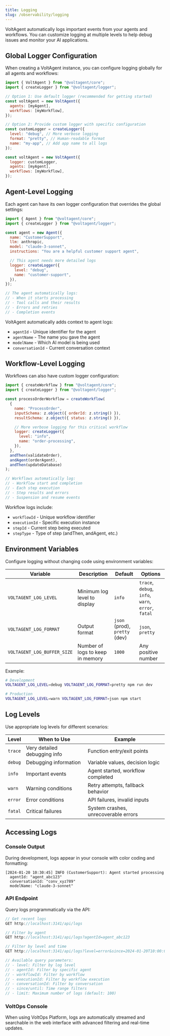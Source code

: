 ```yaml
---
title: Logging
slug: /observability/logging
---
```


VoltAgent automatically logs important events from your agents and workflows. You can customize logging at multiple levels to help debug issues and monitor your AI applications.

## Global Logger Configuration

When creating a VoltAgent instance, you can configure logging globally for all agents and workflows:

```javascript
import { VoltAgent } from "@voltagent/core";
import { createLogger } from "@voltagent/logger";

// Option 1: Use default logger (recommended for getting started)
const voltAgent = new VoltAgent({
  agents: [myAgent],
  workflows: [myWorkflow],
});

// Option 2: Provide custom logger with specific configuration
const customLogger = createLogger({
  level: "debug", // More verbose logging
  format: "pretty", // Human-readable format
  name: "my-app", // Add app name to all logs
});

const voltAgent = new VoltAgent({
  logger: customLogger,
  agents: [myAgent],
  workflows: [myWorkflow],
});
```

## Agent-Level Logging

Each agent can have its own logger configuration that overrides the global settings:

```javascript
import { Agent } from "@voltagent/core";
import { createLogger } from "@voltagent/logger";

const agent = new Agent({
  name: "CustomerSupport",
  llm: anthropic,
  model: "claude-3-sonnet",
  instructions: "You are a helpful customer support agent",

  // This agent needs more detailed logs
  logger: createLogger({
    level: "debug",
    name: "customer-support",
  }),
});

// The agent automatically logs:
// - When it starts processing
// - Tool calls and their results
// - Errors and retries
// - Completion events
```

VoltAgent automatically adds context to agent logs:

- `agentId` - Unique identifier for the agent
- `agentName` - The name you gave the agent
- `modelName` - Which AI model is being used
- `conversationId` - Current conversation context

## Workflow-Level Logging

Workflows can also have custom logger configuration:

```javascript
import { createWorkflow } from "@voltagent/core";
import { createLogger } from "@voltagent/logger";

const processOrderWorkflow = createWorkflow(
  {
    name: "ProcessOrder",
    inputSchema: z.object({ orderId: z.string() }),
    resultSchema: z.object({ status: z.string() }),

    // More verbose logging for this critical workflow
    logger: createLogger({
      level: "info",
      name: "order-processing",
    }),
  },
  andThen(validateOrder),
  andAgent(orderAgent),
  andThen(updateDatabase)
);

// Workflows automatically log:
// - Workflow start and completion
// - Each step execution
// - Step results and errors
// - Suspension and resume events
```

Workflow logs include:

- `workflowId` - Unique workflow identifier
- `executionId` - Specific execution instance
- `stepId` - Current step being executed
- `stepType` - Type of step (andThen, andAgent, etc.)

## Environment Variables

Configure logging without changing code using environment variables:

| Variable                    | Description                      | Default                       | Options                                            |
| --------------------------- | -------------------------------- | ----------------------------- | -------------------------------------------------- |
| `VOLTAGENT_LOG_LEVEL`       | Minimum log level to display     | `info`                        | `trace`, `debug`, `info`, `warn`, `error`, `fatal` |
| `VOLTAGENT_LOG_FORMAT`      | Output format                    | `json` (prod), `pretty` (dev) | `json`, `pretty`                                   |
| `VOLTAGENT_LOG_BUFFER_SIZE` | Number of logs to keep in memory | `1000`                        | Any positive number                                |

Example:

```bash
# Development
VOLTAGENT_LOG_LEVEL=debug VOLTAGENT_LOG_FORMAT=pretty npm run dev

# Production
VOLTAGENT_LOG_LEVEL=warn VOLTAGENT_LOG_FORMAT=json npm start
```

## Log Levels

Use appropriate log levels for different scenarios:

| Level   | When to Use                  | Example                              |
| ------- | ---------------------------- | ------------------------------------ |
| `trace` | Very detailed debugging info | Function entry/exit points           |
| `debug` | Debugging information        | Variable values, decision logic      |
| `info`  | Important events             | Agent started, workflow completed    |
| `warn`  | Warning conditions           | Retry attempts, fallback behavior    |
| `error` | Error conditions             | API failures, invalid inputs         |
| `fatal` | Critical failures            | System crashes, unrecoverable errors |

## Accessing Logs

### Console Output

During development, logs appear in your console with color coding and formatting:

```
[2024-01-20 10:30:45] INFO (CustomerSupport): Agent started processing
  agentId: "agent_abc123"
  conversationId: "conv_xyz789"
  modelName: "claude-3-sonnet"
```

### API Endpoint

Query logs programmatically via the API:

```javascript
// Get recent logs
GET http://localhost:3141/api/logs

// Filter by agent
GET http://localhost:3141/api/logs?agentId=agent_abc123

// Filter by level and time
GET http://localhost:3141/api/logs?level=error&since=2024-01-20T10:00:00Z

// Available query parameters:
// - level: Filter by log level
// - agentId: Filter by specific agent
// - workflowId: Filter by workflow
// - executionId: Filter by workflow execution
// - conversationId: Filter by conversation
// - since/until: Time range filters
// - limit: Maximum number of logs (default: 100)
```

### VoltOps Console

When using VoltOps Platform, logs are automatically streamed and searchable in the web interface with advanced filtering and real-time updates.
